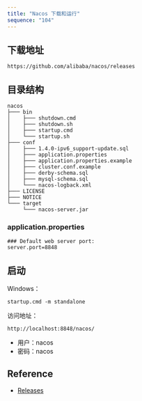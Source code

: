 ```yaml
---
title: "Nacos 下载和运行"
sequence: "104"
---
```


## 下载地址

```text
https://github.com/alibaba/nacos/releases
```

## 目录结构

```text
nacos
├─── bin
│    ├─── shutdown.cmd
│    ├─── shutdown.sh
│    ├─── startup.cmd
│    └─── startup.sh
├─── conf
│    ├─── 1.4.0-ipv6_support-update.sql
│    ├─── application.properties
│    ├─── application.properties.example
│    ├─── cluster.conf.example
│    ├─── derby-schema.sql
│    ├─── mysql-schema.sql
│    └─── nacos-logback.xml
├─── LICENSE
├─── NOTICE
└─── target
     └─── nacos-server.jar
```

### application.properties

```text
### Default web server port:
server.port=8848
```

## 启动

Windows：

```text
startup.cmd -m standalone
```

访问地址：

```text
http://localhost:8848/nacos/
```

- 用户：nacos
- 密码：nacos


## Reference

- [Releases](https://github.com/alibaba/nacos/releases)
